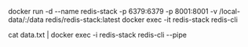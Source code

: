 docker run -d --name redis-stack -p 6379:6379 -p 8001:8001 -v /local-data/:/data redis/redis-stack:latest
docker exec -it redis-stack redis-cli


cat data.txt | docker exec -i redis-stack redis-cli --pipe
